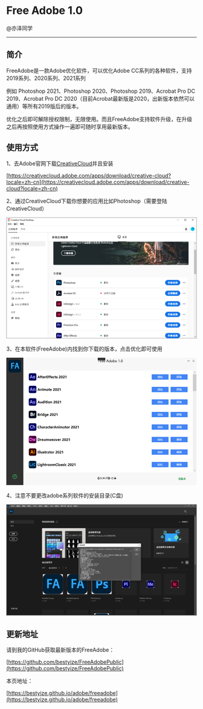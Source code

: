# Free Adobe 1.0

@亦泽同学

---

## 简介

FreeAdobe是一款Adobe优化软件，可以优化Adobe CC系列的各种软件，支持2019系列、2020系列、2021系列

例如 Photoshop 2021、Photoshop 2020、Photoshop 2019、Acrobat Pro DC 2019、Acrobat Pro DC 2020（目前Acrobat最新版是2020，出新版本依然可以通用）等所有2019版后的版本。

优化之后即可解除授权限制，无限使用。而且FreeAdobe支持软件升级，在升级之后再按照使用方式操作一遍即可随时享用最新版本。

## 使用方式

1、去Adobe官网下载[CreativeCloud](https://creativecloud.adobe.com/apps/download/creative-cloud?locale=zh-cn)并且安装

[https://creativecloud.adobe.com/apps/download/creative-cloud?locale=zh-cn](https://creativecloud.adobe.com/apps/download/creative-cloud?locale=zh-cn)

2、通过CreativeCloud下载你想要的应用比如Photoshop（需要登陆CreativeCloud）

![CreativeCloud](img/creative_cloud.png)

3、在本软件(FreeAdobe)内找到你下载的版本，点击优化即可使用

![主界面](img/freeadobe_main_form.png)

4、注意不要更改adobe系列软件的安装目录(C盘)

![photoshop2021_main.png](img/photoshop2021_main.png)

## 更新地址

请到我的GitHub获取最新版本的FreeAdobe：

[https://github.com/bestyize/FreeAdobePublic](https://github.com/bestyize/FreeAdobePublic)

本页地址：

[https://bestyize.github.io/adobe/freeadobe](https://bestyize.github.io/adobe/freeadobe)
